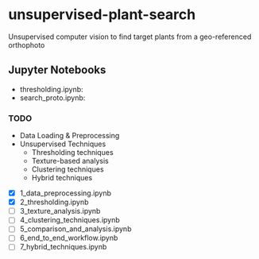 # unsupervised-plant-search
Unsupervised computer vision to find target plants from a geo-referenced orthophoto


## Jupyter Notebooks
- thresholding.ipynb: 
- search_proto.ipynb: 

### TODO
- Data Loading & Preprocessing
- Unsupervised Techniques
    - Thresholding techniques
    - Texture-based analysis
    - Clustering techniques
    - Hybrid techniques


- [x] 1_data_preprocessing.ipynb
- [x] 2_thresholding.ipynb
- [ ] 3_texture_analysis.ipynb
- [ ] 4_clustering_techniques.ipynb
- [ ] 5_comparison_and_analysis.ipynb
- [ ] 6_end_to_end_workflow.ipynb
- [ ] 7_hybrid_techniques.ipynb